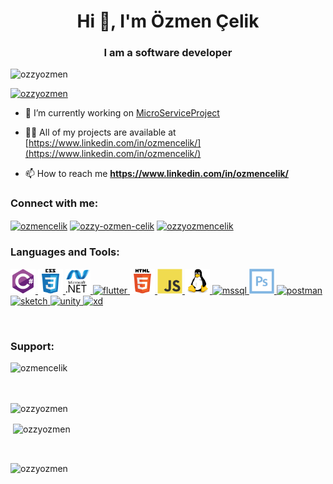 <h1 align="center">Hi 👋, I'm Özmen Çelik</h1>
<h3 align="center">I am a software developer</h3>

<p align="left"> <img src="https://komarev.com/ghpvc/?username=ozzyozmen&label=Profile%20views&color=0e75b6&style=flat" alt="ozzyozmen" /> </p>

<p align="left"> <a href="https://github.com/ryo-ma/github-profile-trophy"><img src="https://github-profile-trophy.vercel.app/?username=ozzyozmen" alt="ozzyozmen" /></a> </p>

- 🔭 I’m currently working on [MicroServiceProject](https://github.com/OzzyOzmen/MicroServiceProject)

- 👨‍💻 All of my projects are available at [https://www.linkedin.com/in/ozmencelik/](https://www.linkedin.com/in/ozmencelik/)

- 📫 How to reach me **https://www.linkedin.com/in/ozmencelik/**

<h3 align="left">Connect with me:</h3>
<p align="left">
<a href="https://linkedin.com/in/ozmencelik" target="blank"><img align="center" src="https://raw.githubusercontent.com/rahuldkjain/github-profile-readme-generator/master/src/images/icons/Social/linked-in-alt.svg" alt="ozmencelik" height="30" width="40" /></a>
<a href="https://stackoverflow.com/users/ozzy-ozmen-celik" target="blank"><img align="center" src="https://raw.githubusercontent.com/rahuldkjain/github-profile-readme-generator/master/src/images/icons/Social/stack-overflow.svg" alt="ozzy-ozmen-celik" height="30" width="40" /></a>
<a href="https://www.youtube.com/c/ozzyozmencelik" target="blank"><img align="center" src="https://raw.githubusercontent.com/rahuldkjain/github-profile-readme-generator/master/src/images/icons/Social/youtube.svg" alt="ozzyozmencelik" height="30" width="40" /></a>
</p>

<h3 align="left">Languages and Tools:</h3>
<p align="left"> <a href="https://www.w3schools.com/cs/" target="_blank" rel="noreferrer"> <img src="https://raw.githubusercontent.com/devicons/devicon/master/icons/csharp/csharp-original.svg" alt="csharp" width="40" height="40"/> </a> <a href="https://www.w3schools.com/css/" target="_blank" rel="noreferrer"> <img src="https://raw.githubusercontent.com/devicons/devicon/master/icons/css3/css3-original-wordmark.svg" alt="css3" width="40" height="40"/> </a> <a href="https://dotnet.microsoft.com/" target="_blank" rel="noreferrer"> <img src="https://raw.githubusercontent.com/devicons/devicon/master/icons/dot-net/dot-net-original-wordmark.svg" alt="dotnet" width="40" height="40"/> </a> <a href="https://flutter.dev" target="_blank" rel="noreferrer"> <img src="https://www.vectorlogo.zone/logos/flutterio/flutterio-icon.svg" alt="flutter" width="40" height="40"/> </a> <a href="https://www.w3.org/html/" target="_blank" rel="noreferrer"> <img src="https://raw.githubusercontent.com/devicons/devicon/master/icons/html5/html5-original-wordmark.svg" alt="html5" width="40" height="40"/> </a> <a href="https://developer.mozilla.org/en-US/docs/Web/JavaScript" target="_blank" rel="noreferrer"> <img src="https://raw.githubusercontent.com/devicons/devicon/master/icons/javascript/javascript-original.svg" alt="javascript" width="40" height="40"/> </a> <a href="https://www.linux.org/" target="_blank" rel="noreferrer"> <img src="https://raw.githubusercontent.com/devicons/devicon/master/icons/linux/linux-original.svg" alt="linux" width="40" height="40"/> </a> <a href="https://www.microsoft.com/en-us/sql-server" target="_blank" rel="noreferrer"> <img src="https://www.svgrepo.com/show/303229/microsoft-sql-server-logo.svg" alt="mssql" width="40" height="40"/> </a> <a href="https://www.photoshop.com/en" target="_blank" rel="noreferrer"> <img src="https://raw.githubusercontent.com/devicons/devicon/master/icons/photoshop/photoshop-line.svg" alt="photoshop" width="40" height="40"/> </a> <a href="https://postman.com" target="_blank" rel="noreferrer"> <img src="https://www.vectorlogo.zone/logos/getpostman/getpostman-icon.svg" alt="postman" width="40" height="40"/> </a> <a href="https://www.sketch.com/" target="_blank" rel="noreferrer"> <img src="https://www.vectorlogo.zone/logos/sketchapp/sketchapp-icon.svg" alt="sketch" width="40" height="40"/> </a> <a href="https://unity.com/" target="_blank" rel="noreferrer"> <img src="https://www.vectorlogo.zone/logos/unity3d/unity3d-icon.svg" alt="unity" width="40" height="40"/> </a> <a href="https://www.adobe.com/products/xd.html" target="_blank" rel="noreferrer"> <img src="https://cdn.worldvectorlogo.com/logos/adobe-xd.svg" alt="xd" width="40" height="40"/> </a> </p>
</br>
<h3 align="left">Support:</h3>
<p><a href="https://www.buymeacoffee.com/ozmencelik"> <img align="left" src="https://cdn.buymeacoffee.com/buttons/v2/default-yellow.png" height="50" width="210" alt="ozmencelik" /></a></p><br><br>
</br>

<p><img align="left" src="https://github-readme-stats.vercel.app/api/top-langs?username=ozzyozmen&show_icons=true&locale=en&layout=compact" alt="ozzyozmen" /></p>
</br>
<p>&nbsp;<img align="center" src="https://github-readme-stats.vercel.app/api?username=ozzyozmen&show_icons=true&locale=en" alt="ozzyozmen" /></p>
</br>
<p><img align="center" src="https://github-readme-streak-stats.herokuapp.com/?user=ozzyozmen&" alt="ozzyozmen" /></p>
